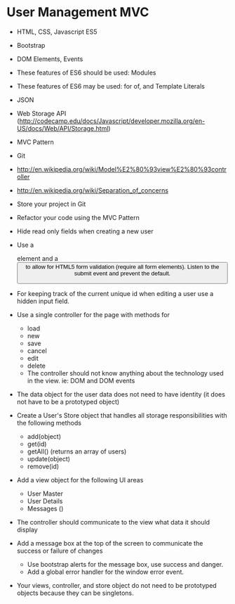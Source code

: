 

# User Management MVC

* HTML, CSS, Javascript ES5
* Bootstrap
* DOM Elements, Events
* These features of ES6 should be used: Modules
* These features of ES6 may be used: for of, and Template Literals
* JSON
* Web Storage API (http://codecamp.edu/docs/Javascript/developer.mozilla.org/en-US/docs/Web/API/Storage.html)
* MVC Pattern
* Git

* http://en.wikipedia.org/wiki/Model%E2%80%93view%E2%80%93controller
* http://en.wikipedia.org/wiki/Separation_of_concerns

* Store your project in Git
* Refactor your code using the MVC Pattern
* Hide read only fields when creating a new user
* Use a <form> element and a <button type=submit> to allow for HTML5 form validation (require all form elements).  Listen to the submit event and prevent the default.
* For keeping track of the current unique id when editing a user use a hidden input field.
* Use a single controller for the page with methods for
	* load
	* new
	* save
	* cancel
	* edit
	* delete
	* The controller should not know anything about the technology used in the view. ie: DOM and DOM events
* The data object for the user data does not need to have identity (it does not have to be a prototyped object)
* Create a User's Store object that handles all storage responsibilities with the following methods
	* add(object)
	* get(id)
	* getAll() (returns an array of users)
	* update(object)
	* remove(id)
* Add a view object for the following UI areas
	* User Master
	* User Details
	* Messages ()
* The controller should communicate to the view what data it should display
* Add a message box at the top of the screen to communicate the success or failure of changes
	* Use bootstrap alerts for the message box, use success and danger.
	* Add a global error handler for the window error event.
* Your views, controller, and store object do not need to be prototyped objects because they can be singletons.